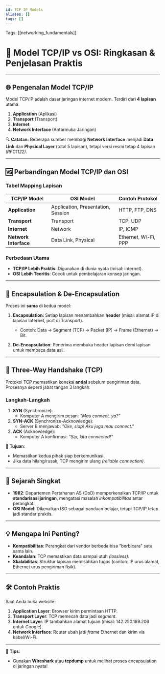 ```yaml
---
id: TCP IP Models
aliases: []
tags: []
---
```


Tags: [[networking_fundamentals]]

# 📡 Model TCP/IP vs OSI: Ringkasan & Penjelasan Praktis

---

## 🌐 **Pengenalan Model TCP/IP**

Model TCP/IP adalah dasar jaringan internet modern. Terdiri dari **4 lapisan** utama:

1. **Application** (Aplikasi)
2. **Transport** (Transport)
3. **Internet**
4. **Network Interface** (Antarmuka Jaringan)

🔍 **Catatan:**
Beberapa sumber membagi **Network Interface** menjadi **Data Link** dan **Physical Layer** (total 5 lapisan), tetapi versi resmi tetap 4 lapisan _(RFC1122)_.

---

## 🆚 **Perbandingan Model TCP/IP dan OSI**

### **Tabel Mapping Lapisan**

| **TCP/IP Model**      | **OSI Model**                      | Contoh Protokol      |
| --------------------- | ---------------------------------- | -------------------- |
| **Application**       | Application, Presentation, Session | HTTP, FTP, DNS       |
| **Transport**         | Transport                          | TCP, UDP             |
| **Internet**          | Network                            | IP, ICMP             |
| **Network Interface** | Data Link, Physical                | Ethernet, Wi-Fi, PPP |

### **Perbedaan Utama**

- **TCP/IP Lebih Praktis**: Digunakan di dunia nyata (misal: internet).
- **OSI Lebih Teoritis**: Cocok untuk pembelajaran konsep jaringan.

---

## 🔄 **Encapsulation & De-Encapsulation**

Proses ini **sama** di kedua model:

1. **Encapsulation**:
   Setiap lapisan menambahkan **header** (misal: alamat IP di lapisan Internet, port di Transport).

   - Contoh: Data → Segment (TCP) → Packet (IP) → Frame (Ethernet) → Bit.

2. **De-Encapsulation**:
   Penerima membuka header lapisan demi lapisan untuk membaca data asli.

---

## 🤝 **Three-Way Handshake (TCP)**

Protokol TCP memastikan koneksi **andal** sebelum pengiriman data. Prosesnya seperti jabat tangan 3 langkah:

### **Langkah-Langkah**

1. **SYN** (Synchronize):
   - Komputer A mengirim pesan: _"Mau connect, ya?"_
2. **SYN-ACK** (Synchronize-Acknowledge):
   - Server B menjawab: _"Oke, siap! Aku juga mau connect."_
3. **ACK** (Acknowledge):
   - Komputer A konfirmasi: _"Sip, kita connected!"_

🎯 **Tujuan**:

- Memastikan kedua pihak siap berkomunikasi.
- Jika data hilang/rusak, TCP mengirim ulang _(reliable connection)_.

---

## 📜 **Sejarah Singkat**

- **1982**: Departemen Pertahanan AS (DoD) memperkenalkan TCP/IP untuk **standarisasi jaringan**, mengatasi masalah _inkompatibilitas_ antar perangkat.
- **OSI Model**: Dikenalkan ISO sebagai panduan belajar, tetapi TCP/IP tetap jadi standar praktis.

---

## 💡 **Mengapa Ini Penting?**

- **Kompatibilitas**: Perangkat dari vendor berbeda bisa "berbicara" satu sama lain.
- **Keandalan**: TCP memastikan data sampai utuh _(lossless)_.
- **Skalabilitas**: Struktur lapisan memisahkan tugas (contoh: IP urus alamat, Ethernet urus pengiriman fisik).

---

## 🛠️ **Contoh Praktis**

Saat Anda buka website:

1. **Application Layer**: Browser kirim permintaan HTTP.
2. **Transport Layer**: TCP memecah data jadi _segment_.
3. **Internet Layer**: IP tambahkan alamat tujuan (misal: 142.250.189.206 untuk Google).
4. **Network Interface**: Router ubah jadi _frame_ Ethernet dan kirim via kabel/Wi-Fi.

---

📌 **Tips**:

- Gunakan **Wireshark** atau **tcpdump** untuk melihat proses encapsulation di jaringan nyata!
